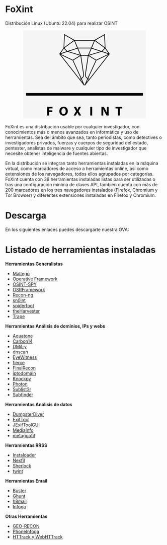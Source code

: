 # FoXint
Distribución Linux (Ubuntu 22.04) para realizar OSINT
<p align="center"><img src="https://github.com/FoXint-distro/FoXint/blob/main/logo.png"></p>

FoXint es una distribución usable por cualquier investigador, con conocimientos más o menos avanzados en informática y uso de herramientas. Sea del ámbito que sea, tanto periodistas, como detectives o investigadores privados, fuerzas y cuerpos de seguridad del estado, pentester, analistas de malware y cualquier tipo de investigador que necesite obtener inteligencia de fuentes abiertas.

En la distribución se integran tanto herramientas instaladas en la máquina virtual, como marcadores de acceso a herramientas online, así como extensiones de los navegadores, todos ellos agrupados por categorías. FoXint cuenta con 38 herramientas instaladas listas para ser utilizadas o tras una configuración mínima de claves API, también cuenta con más de 200 marcadores en los tres navegadores instalados (Firefox, Chromium y Tor Browser) y diferentes extensiones instaladas en Firefox y Chromium.

# Descarga
En los siguientes enlaces puedes descargarte nuestra OVA:


# Listado de herramientas instaladas
<strong>Herramientas Generalistas</strong>
- <a href="https://www.maltego.com/" target="_blank">Maltego</a>
- <a href="https://github.com/graniet/operative-framework" target="_blank">Operative Framework</a>
- <a href="https://github.com/SharadKumar97/OSINT-SPY.git" target="_blank">OSINT-SPY</a>
- <a href="https://github.com/i3visio/osrframework" target="_blank">OSRFramework</a>
- <a href="https://github.com/lanmaster53/recon-ng" target="_blank">Recon-ng</a>
- <a href="https://github.com/kpcyrd/sn0int" target="_blank">sn0int</a>
- <a href="https://github.com/smicallef/spiderfoot" target="_blank">spiderfoot</a>
- <a href="https://github.com/laramies/theHarvester" target="_blank">theHarvester</a>
- <a href="https://github.com/jofpin/trape.git" target="_blank">Trape</a>

<strong>Herramientas Análisis de dominios, IPs y webs</strong>
- <a href="https://github.com/michenriksen/aquatone" target="_blank">Aquatone</a>
- <a href="https://github.com/Lazza/Carbon14" target="_blank">Carbon14</a>
- <a href="https://github.com/jaygreig86/dmitry/" target="_blank">DMitry</a>
- <a href="https://github.com/rbsec/dnscan" target="_blank">dnscan</a>
- <a href="https://github.com/FortyNorthSecurity/EyeWitness" target="_blank">EyeWitness</a>
- <a href="https://github.com/mschwager/fierce" target="_blank">fierce</a>
- <a href="https://github.com/thewhiteh4t/FinalRecon" target="_blank">FinalRecon</a>
- <a href="https://github.com/jevalenciap/iptodomain" target="_blank">iptodomain</a>
- <a href="https://github.com/guelfoweb/knock" target="_blank">Knockpy</a>
- <a href="https://github.com/s0md3v/Photon.git" target="_blank">Photon</a>
- <a href="https://github.com/aboul3la/Sublist3r" target="_blank">Sublist3r</a>
- <a href="https://github.com/projectdiscovery/subfinder" target="_blank">Subfinder</a>

<strong>Herramientas Análisis de datos</strong>
- <a href="https://github.com/securing/DumpsterDiver" target="_blank">DumpsterDiver</a>
- <a href="https://exiftool.org/" target="_blank">ExifTool</a>
- <a href="https://github.com/hvdwolf/jExifToolGUI" target="_blank">JExifToolGUI</a>
- <a href="https://mediaarea.net/es/MediaInfo" target="_blank">MediaInfo</a>
- <a href="https://github.com/laramies/metagoofil" target="_blank">metagoofil</a>

<strong>Herramientas RRSS</strong>
- <a href="https://github.com/instaloader/instaloader" target="_blank">Instaloader</a>
- <a href="https://github.com/thewhiteh4t/nexfil" target="_blank">Nexfil</a>
- <a href="https://github.com/sherlock-project/sherlock" target="_blank">Sherlock</a>
- <a href="https://github.com/twintproject/twint" target="_blank">twint</a>

<strong>Herramientas Email</strong>
- <a href="https://github.com/sham00n/buster" target="_blank">Buster</a>
- <a href="https://github.com/mxrch/Ghunt" target="_blank">Ghunt</a>
- <a href="https://github.com/khast3x/h8mail" target="_blank">h8mail</a>
- <a href="https://github.com/m4ll0k/infoga" target="_blank">Infoga</a>

<strong>Otras Herramientas</strong>
- <a href="https://github.com/radioactivetobi/geo-recon" target="_blank">GEO-RECON</a>
- <a href="https://sundowndev.github.io/phoneinfoga/" target="_blank">PhoneInfoga</a>
- <a href="https://www.httrack.com/" target="_blank">HTTrack y WebHTTrack</a>
